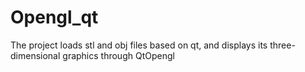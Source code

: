 # Opengl_qt
The project loads stl and obj files based on qt, and displays its three-dimensional graphics through QtOpengl
